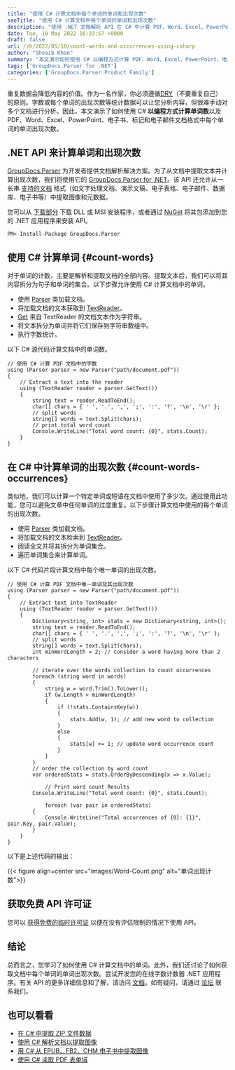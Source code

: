 ```yaml
---
title: "使用 C# 计算文档中每个单词的单词和出现次数"
seoTitle: "使用 C# 计算文档中每个单词的单词和出现次数"
description: "使用 .NET 文档解析 API 在 C# 中计算 PDF、Word、Excel、PowerPoint 和电子邮件文档中的单词数及其出现次数。"
date: Tue, 10 May 2022 16:33:57 +0000
draft: false
url: /zh/2022/05/10/count-words-and-occurrences-using-csharp
author: "Shoaib Khan"
summary: "本文演示如何使用 C# 以编程方式计算 PDF、Word、Excel、PowerPoint、电子书、标记和电子邮件文档格式中的单词和每个单词的单词出现次数。"
tags: ['GroupDocs.Parser for .NET']
categories: ['GroupDocs.Parser Product Family']
---
```


重复数据会降低内容的价值。作为一名作家，你必须遵循[DRY][1]（不要重复自己）的原则。字数或每个单词的出现次数等统计数据可以让您分析内容，但很难手动对多个文档进行分析。因此，本文演示了如何使用 C# **以编程方式计算单词数**以及 PDF、Word、Excel、PowerPoint、电子书、标记和电子邮件文档格式中每个单词的单词出现次数。

## .NET API 来计算单词和出现次数

[GroupDocs.Parser][2] 为开发者提供文档解析解决方案。为了从文档中提取文本并计算出现次数，我们将使用它的 [GroupDocs.Parser for .NET][3]。该 API 还允许从一长串 [支持的文档][4] 格式（如文字处理文档、演示文稿、电子表格、电子邮件、数据库、电子书等）中提取图像和元数据。

您可以从 [下载部分][5] 下载 DLL 或 MSI 安装程序，或者通过 [NuGet][6] 将其包添加到您的 .NET 应用程序来安装 API。

```
PM> Install-Package GroupDocs.Parser
```

## 使用 C# 计算单词 {#count-words}

对于单词的计数，主要是解析和提取文档的全部内容。提取文本后，我们可以将其内容拆分为句子和单词的集合。以下步骤允许使用 C# 计算文档中的单词。

- 使用 [Parser][7] 类加载文档。
- 将加载文档的文本获取到 [TextReader][8]。
- [Get][9] 来自 TextReader 的文档文本作为字符串。
- 将文本拆分为单词并将它们保存到字符串数组中。
- 执行字数统计。

以下 C# 源代码计算文档中的单词数。

```
// 使用 C# 计算 PDF 文档中的字数
using (Parser parser = new Parser("path/document.pdf"))
{                
	// Extract a text into the reader
	using (TextReader reader = parser.GetText())
	{
		string text = reader.ReadToEnd();
		char[] chars = { ' ', '.', ',', ';', ':', '?', '\n', '\r' };
		// split words
		string[] words = text.Split(chars);
		// print total word count
		Console.WriteLine("Total word count: {0}", stats.Count);
	}
}
```

## 在 C# 中计算单词的出现次数 {#count-words-occurrences}

类似地，我们可以计算一个特定单词或短语在文档中使用了多少次。通过使用此功能，您可以避免文章中任何单词的过度重复。以下步骤计算文档中使用的每个单词的出现次数。

- 使用 [Parser][7] 类加载文档。
- 将加载文档的文本检索到 [TextReader][8]。
- 阅读全文并将其拆分为单词集合。
- 遍历单词集合来计算单词。

以下 C# 代码片段计算文档中每个唯一单词的出现次数。

```
// 使用 C# 计算 PDF 文档中唯一单词及其出现次数
using (Parser parser = new Parser("path/document.pdf"))
{                
	// Extract text into TextReader
	using (TextReader reader = parser.GetText())
	{
		Dictionary<string, int> stats = new Dictionary<string, int>();
		string text = reader.ReadToEnd();
		char[] chars = { ' ', '.', ',', ';', ':', '?', '\n', '\r' };
		// split words
		string[] words = text.Split(chars);
		int minWordLength = 2; // Consider a word having more than 2 characters

		// iterate over the words collection to count occurrences
		foreach (string word in words)
		{
			string w = word.Trim().ToLower();
			if (w.Length > minWordLength)
			{
				if (!stats.ContainsKey(w))
				{
					stats.Add(w, 1); // add new word to collection
				}
				else
				{
					stats[w] += 1; // update word occurrence count
				}
			}
		}
		// order the collection by word count
		var orderedStats = stats.OrderByDescending(x => x.Value);
		
    		// Print word count Results
		Console.WriteLine("Total word count: {0}", stats.Count);

    		foreach (var pair in orderedStats)
		{
			Console.WriteLine("Total occurrences of {0}: {1}", pair.Key, pair.Value);
		}
	}
}
```

以下是上述代码的输出：

{{< figure align=center src="images/Word-Count.png" alt="单词出现计数">}}

## 获取免费 API 许可证

您可以 [获得免费的临时许可证][10] 以便在没有评估限制的情况下使用 API。

## 结论

总而言之，您学习了如何使用 C# 计算文档中的单词。此外，我们还讨论了如何获取文档中每个单词的单词出现次数。尝试开发您的在线字数计数器 .NET 应用程序。有关 API 的更多详细信息和了解，请访问 [文档][11]。如有疑问，请通过 [论坛][12] 联系我们。

## 也可以看看

- [在 C# 中提取 ZIP 文件数据][13]
- [使用 C# 解析文档以提取图像][14]
- [用 C# 从 EPUB、FB2、CHM 电子书中提取图像][15]
- [使用 C# 读取 PDF 表单域][16]

[1]: [https://en.wikipedia.org/wiki/Don%27t_repeat_yourself]
[2]: https://products.groupdocs.com/parser/
[3]: https://products.groupdocs.com/parser/net/
[4]: https://docs.groupdocs.com/parser/net/supported-document-formats/
[5]: https://downloads.groupdocs.com/parser
[6]: https://www.nuget.org/packages/groupdocs.parser
[7]: https://apireference.groupdocs.com/parser/net/groupdocs.parser/parser
[8]: https://docs.microsoft.com/en-us/dotnet/api/system.io.textreader
[9]: https://apireference.groupdocs.com/parser/net/groupdocs.parser/parser/methods/gettext
[10]: https://purchase.groupdocs.com/temporary-license
[11]: https://docs.groupdocs.com/parser/
[12]: https://forum.groupdocs.com/
[13]: https://blog.groupdocs.com/2021/08/25/extract-zip-files-data-in-csharp/
[14]: https://blog.groupdocs.com/2020/10/28/extract-images-from-pdf-word-excel-ppt-using-csharp/
[15]: https://blog.groupdocs.com/2021/02/26/extract-images-from-ebooks-in-csharp/
[16]: https://blog.groupdocs.com/2020/12/23/parse-and-extract-data-from-pdf-forms-in-csharp/
